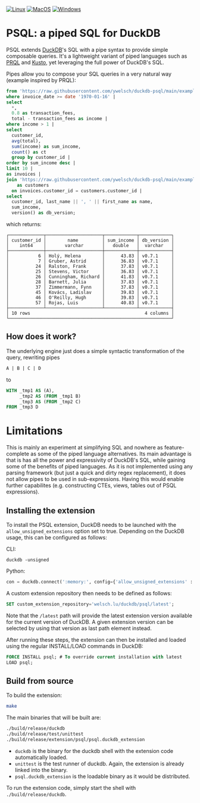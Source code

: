 [![Linux](https://github.com/ywelsch/duckdb-psql/actions/workflows/Linux.yml/badge.svg)](https://github.com/ywelsch/duckdb-psql/actions/workflows/Linux.yml) [![MacOS](https://github.com/ywelsch/duckdb-psql/actions/workflows/MacOS.yml/badge.svg)](https://github.com/ywelsch/duckdb-psql/actions/workflows/MacOS.yml) [![Windows](https://github.com/ywelsch/duckdb-psql/actions/workflows/Windows.yml/badge.svg)](https://github.com/ywelsch/duckdb-psql/actions/workflows/Windows.yml)

# PSQL: a piped SQL for DuckDB

PSQL extends [DuckDB](https://duckdb.org)'s SQL with a pipe syntax to provide simple composable queries. It's a lightweight variant of piped languages such as [PRQL](https://prql-lang.org) and [Kusto](https://docs.microsoft.com/azure/data-explorer/kusto/query/samples?pivots=azuredataexplorer), yet leveraging the full power of DuckDB's SQL.

Pipes allow you to compose your SQL queries in a very natural way (example inspired by PRQL):

```sql
from 'https://raw.githubusercontent.com/ywelsch/duckdb-psql/main/example/invoices.csv' |
where invoice_date >= date '1970-01-16' |
select
  *, 
  0.8 as transaction_fees,
  total - transaction_fees as income |
where income > 1 |
select
  customer_id, 
  avg(total), 
  sum(income) as sum_income, 
  count() as ct
  group by customer_id |
order by sum_income desc |
limit 10 |
as invoices |
join 'https://raw.githubusercontent.com/ywelsch/duckdb-psql/main/example/customers.csv'
    as customers
  on invoices.customer_id = customers.customer_id |
select
  customer_id, last_name || ', ' || first_name as name, 
  sum_income,
  version() as db_version;
```

which returns:

```
┌─────────────┬─────────────────────┬────────────┬────────────┐
│ customer_id │        name         │ sum_income │ db_version │
│    int64    │       varchar       │   double   │  varchar   │
├─────────────┼─────────────────────┼────────────┼────────────┤
│           6 │ Holý, Helena        │      43.83 │ v0.7.1     │
│           7 │ Gruber, Astrid      │      36.83 │ v0.7.1     │
│          24 │ Ralston, Frank      │      37.83 │ v0.7.1     │
│          25 │ Stevens, Victor     │      36.83 │ v0.7.1     │
│          26 │ Cunningham, Richard │      41.83 │ v0.7.1     │
│          28 │ Barnett, Julia      │      37.83 │ v0.7.1     │
│          37 │ Zimmermann, Fynn    │      37.83 │ v0.7.1     │
│          45 │ Kovács, Ladislav    │      39.83 │ v0.7.1     │
│          46 │ O'Reilly, Hugh      │      39.83 │ v0.7.1     │
│          57 │ Rojas, Luis         │      40.83 │ v0.7.1     │
├─────────────┴─────────────────────┴────────────┴────────────┤
│ 10 rows                                           4 columns │
└─────────────────────────────────────────────────────────────┘
```

## How does it work?

The underlying engine just does a simple syntactic transformation of the query, rewriting pipes

```sql
A | B | C | D
```
to
```sql
WITH _tmp1 AS (A),
     _tmp2 AS (FROM _tmp1 B)
     _tmp3 AS (FROM _tmp2 C)
FROM _tmp3 D
```

# Limitations

This is mainly an experiment at simplifying SQL and nowhere as feature-complete as some of the piped language alternatives. Its main advantage is that is has all the power and expressivity of DuckDB's SQL, while gaining some of the benefits of piped languages. As it is not implemented using any parsing framework (but just a quick and dirty regex replacement), it does not allow pipes to be used in sub-expressions. Having this would enable further capabilites (e.g. constructing CTEs, views, tables out of PSQL expressions).

## Installing the extension

To install the PSQL extension, DuckDB needs to be launched with the `allow_unsigned_extensions` option set to true.
Depending on the DuckDB usage, this can be configured as follows:

CLI:
```shell
duckdb -unsigned
```

Python:
```python
con = duckdb.connect(':memory:', config={'allow_unsigned_extensions' : 'true'})
```

A custom extension repository then needs to be defined as follows:
```sql
SET custom_extension_repository='welsch.lu/duckdb/psql/latest';
```
Note that the `/latest` path will provide the latest extension version available for the current version of DuckDB.
A given extension version can be selected by using that version as last path element instead.

After running these steps, the extension can then be installed and loaded using the regular INSTALL/LOAD commands in DuckDB:
```sql
FORCE INSTALL psql; # To override current installation with latest
LOAD psql;
```

## Build from source
To build the extension:
```sh
make
```
The main binaries that will be built are:
```sh
./build/release/duckdb
./build/release/test/unittest
./build/release/extension/psql/psql.duckdb_extension
```
- `duckdb` is the binary for the duckdb shell with the extension code automatically loaded.
- `unittest` is the test runner of duckdb. Again, the extension is already linked into the binary.
- `psql.duckdb_extension` is the loadable binary as it would be distributed.

To run the extension code, simply start the shell with `./build/release/duckdb`.
